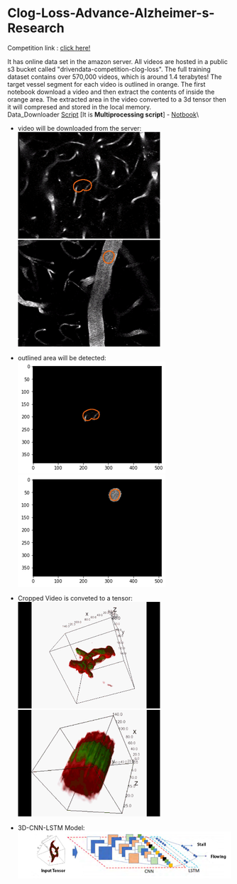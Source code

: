 # Clog-Loss-Advance-Alzheimer-s-Research
Competition link : [click here!](https://www.drivendata.org/competitions/65/clog-loss-alzheimers-research/)

It has online data set in the amazon server. All videos are hosted in a public s3 bucket called "drivendata-competition-clog-loss".
The full training dataset contains over 570,000 videos, which is around 1.4 terabytes!
The target vessel segment for each video is outlined in orange. The first notebook download a video and then extract the contents of inside the orange area.
The extracted area in the video converted to a 3d tensor then it will compresed and stored in the local memory.\
Data_Downloader [Script](./script/prepare_dataset.py) [It is **Multiprocessing script**] - [Notbook](./notebook/01_dataset_analysis.ipynb)\
- video will be downloaded from the server: \
![enter image description here](./doc/images/105668_2.gif)  ![enter image description here](./doc/images/200149.gif)
- outlined area will be detected: \
![enter image description here](./doc/images/outlined_area.png)  ![enter image description here](./doc/images/outlined_area2.png)
- Cropped Video is conveted to a tensor: \
![enter image description here](./doc/images/2020-09-01_2-13-05.gif) ![enter image description here](./doc/images/2020-09-01_12-23-43_2.gif)

- 3D-CNN-LSTM Model: \
![enter image description here](./doc/images/Model_arch.png)






 
